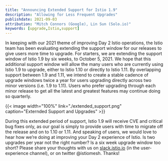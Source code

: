 ```yaml
---
title: "Announcing Extended Support for Istio 1.9"
description: "Allowing for Less Frequent Upgrades"
publishdate: 2021-09-03
attribution: "Mitch Connors (Google), Lin Sun (Solo.io)"
keywords: [upgrade,Istio,support]
---
```


In keeping with our 2021 theme of improving Day 2 Istio operations, the Istio team has been evaluating extending the support window for our releases to give users more time to upgrade.  For starters, we are extending the support window of Istio 1.9 by six weeks, to October 5, 2021.  We hope that this additional support window will allow the many users who are currently using Istio 1.9 to upgrade, either to Istio 1.10 or directly to Istio 1.11. By overlapping support between 1.9 and 1.11, we intend to create a stable cadence of upgrade windows twice a year for users upgrading directly across two minor versions (i.e. 1.9 to 1.11).  Users who prefer upgrading through each minor release to get all the latest and greatest features may continue doing so quarterly. 

{{< image width="100%" link="./extended_support.png" caption="Externded Support and Upgrades" >}}

During this extended period of support, Istio 1.9 will receive CVE and critical bug fixes only, as our goal is simply to provide users with time to migrate off the release and on to 1.10 or 1.11.   And speaking of users, we would love to hear how we’re doing at improving your Day 2 experience of Istio.  Is two upgrades per year not the right number?  Is a six week upgrade window too short?  Please share your thoughts with us on [slack.istio.io](slack.istio.io) (in the user-experience channel), or on twitter @istiomesh.  Thanks!
